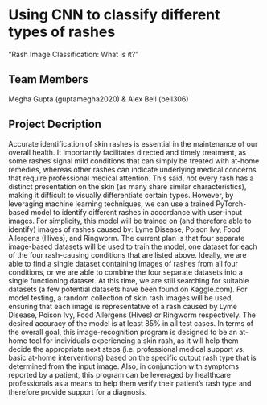 # Using CNN to classify different types of rashes
“Rash Image Classification: What is it?”

## Team Members
Megha Gupta (guptamegha2020) & Alex Bell (bell306)

## Project Decription
Accurate identification of skin rashes is essential in the maintenance of our overall health. It importantly facilitates directed and timely treatment, as some rashes signal mild conditions that can simply be treated with at-home remedies, whereas other rashes can indicate underlying medical concerns that require professional medical attention. This said, not every rash has a distinct presentation on the skin (as many share similar characteristics), making it difficult to visually differentiate certain types. However, by leveraging machine learning techniques, we can use a trained PyTorch-based model to identify different rashes in accordance with user-input images. For simplicity, this model will be trained on (and therefore able to identify) images of rashes caused by: Lyme Disease, Poison Ivy, Food Allergens (Hives), and Ringworm. The current plan is that four separate image-based datasets will be used to train the model, one dataset for each of the four rash-causing conditions that are listed above. Ideally, we are able to find a single dataset containing images of rashes from all four conditions, or we are able to combine the four separate datasets into a single functioning dataset. At this time, we are still searching for suitable datasets (a few potential datasets have been found on Kaggle.com). For model testing, a random collection of skin rash images will be used, ensuring that each image is representative of a rash caused by Lyme Disease, Poison Ivy, Food Allergens (Hives) or Ringworm respectively. The desired accuracy of the model is at least 85% in all test cases. In terms of the overall goal, this image-recognition program is designed to be an at-home tool for individuals experiencing a skin rash, as it will help them decide the appropriate next steps (i.e. professional medical support vs. basic at-home interventions) based on the specific output rash type that is determined from the input image. Also, in conjunction with symptoms reported by a patient, this program can be leveraged by healthcare professionals as a means to help them verify their patient’s rash type and therefore provide support for a diagnosis.
